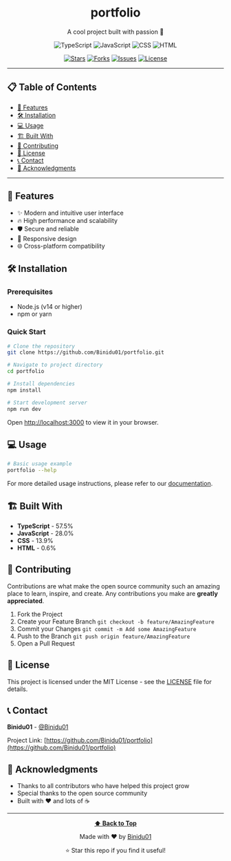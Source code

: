 <div align="center">
  
# portfolio

A cool project built with passion 🚀

![TypeScript](https://img.shields.io/badge/TypeScript-3178c6?style=for-the-badge&logo=typescript&logoColor=white) ![JavaScript](https://img.shields.io/badge/JavaScript-f1e05a?style=for-the-badge&logo=javascript&logoColor=white) ![CSS](https://img.shields.io/badge/CSS-1572B6?style=for-the-badge&logo=css&logoColor=white) ![HTML](https://img.shields.io/badge/HTML-e34c26?style=for-the-badge&logo=html&logoColor=white)

[![Stars](https://img.shields.io/github/stars/Binidu01/portfolio?style=for-the-badge&logo=github)](https://github.com/Binidu01/portfolio/stargazers)
[![Forks](https://img.shields.io/github/forks/Binidu01/portfolio?style=for-the-badge&logo=github)](https://github.com/Binidu01/portfolio/network/members)
[![Issues](https://img.shields.io/github/issues/Binidu01/portfolio?style=for-the-badge&logo=github)](https://github.com/Binidu01/portfolio/issues)
[![License](https://img.shields.io/github/license/Binidu01/portfolio?style=for-the-badge)](https://github.com/Binidu01/portfolio/blob/main/LICENSE)

</div>

---

## 📋 Table of Contents

- [🚀 Features](#-features)
- [🛠️ Installation](#️-installation)
- [💻 Usage](#-usage)
- [🏗️ Built With](#️-built-with)
- [🤝 Contributing](#-contributing)
- [📄 License](#-license)
- [📞 Contact](#-contact)
- [🙏 Acknowledgments](#-acknowledgments)

---

## 🚀 Features

- ✨ Modern and intuitive user interface
- 🔥 High performance and scalability
- 🛡️ Secure and reliable
- 📱 Responsive design
- 🌐 Cross-platform compatibility

## 🛠️ Installation

### Prerequisites
- Node.js (v14 or higher)
- npm or yarn

### Quick Start
```bash
# Clone the repository
git clone https://github.com/Binidu01/portfolio.git

# Navigate to project directory
cd portfolio

# Install dependencies
npm install

# Start development server
npm run dev
```

Open [http://localhost:3000](http://localhost:3000) to view it in your browser.

## 💻 Usage

```bash
# Basic usage example
portfolio --help
```

For more detailed usage instructions, please refer to our [documentation](https://github.com/Binidu01/portfolio).

## 🏗️ Built With

- **TypeScript** - 57.5%
- **JavaScript** - 28.0%
- **CSS** - 13.9%
- **HTML** - 0.6%

## 🤝 Contributing

Contributions are what make the open source community such an amazing place to learn, inspire, and create. Any contributions you make are **greatly appreciated**.

1. Fork the Project
2. Create your Feature Branch `git checkout -b feature/AmazingFeature`
3. Commit your Changes `git commit -m Add some AmazingFeature`
4. Push to the Branch `git push origin feature/AmazingFeature`
5. Open a Pull Request

## 📄 License

This project is licensed under the MIT License - see the [LICENSE](LICENSE) file for details.

## 📞 Contact

**Binidu01** - [@Binidu01](https://github.com/Binidu01)

Project Link: [https://github.com/Binidu01/portfolio](https://github.com/Binidu01/portfolio)



## 🙏 Acknowledgments

- Thanks to all contributors who have helped this project grow
- Special thanks to the open source community
- Built with ❤️ and lots of ☕

---

<div align="center">
  
**[⬆ Back to Top](#portfolio)**

Made with ❤️ by [Binidu01](https://github.com/Binidu01)

⭐ Star this repo if you find it useful!

</div>

